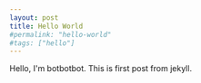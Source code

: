 ```yaml
---
layout: post
title: Hello World
#permalink: "hello-world"
#tags: ["hello"]
---
```


Hello, I'm botbotbot. This is first post from jekyll.